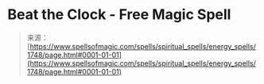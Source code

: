 <!--yml
category: 未分类
date: 2024-06-12 18:35:01
-->

# Beat the Clock - Free Magic Spell

> 来源：[https://www.spellsofmagic.com/spells/spiritual_spells/energy_spells/1748/page.html#0001-01-01](https://www.spellsofmagic.com/spells/spiritual_spells/energy_spells/1748/page.html#0001-01-01)